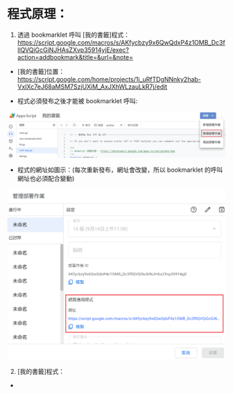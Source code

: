 # 程式原理：

1. 透過 bookmarklet 呼叫 [我的書籤]程式：
https://script.google.com/macros/s/AKfycbzy9x6QwQdxP4z1OMB_Dc3fllQVQiGcGiNJHAsZXvp35914yjE/exec?action=addbookmark&title=&url=&note=

* [我的書籤]位置：
https://script.google.com/home/projects/1j_uRfTDgNNnky2hab-VxIXc7eJ68aMSM7SzjUXiM_AxJXhWLzauLkR7j/edit

* 程式必須發布之後才能被 bookmarklet 呼叫: 

![alt text](https://raw.githubusercontent.com/arphen/mybookmark/master/img/deploy_as_webapp1.png)

* 程式的網址如圖示：(每次重新發布，網址會改變，所以 bookmarklet 的呼叫網址也必須配合變動)

![alt text](https://raw.githubusercontent.com/arphen/mybookmark/master/img/deploy_as_webapp2.png)

2. [我的書籤]程式：

* 

